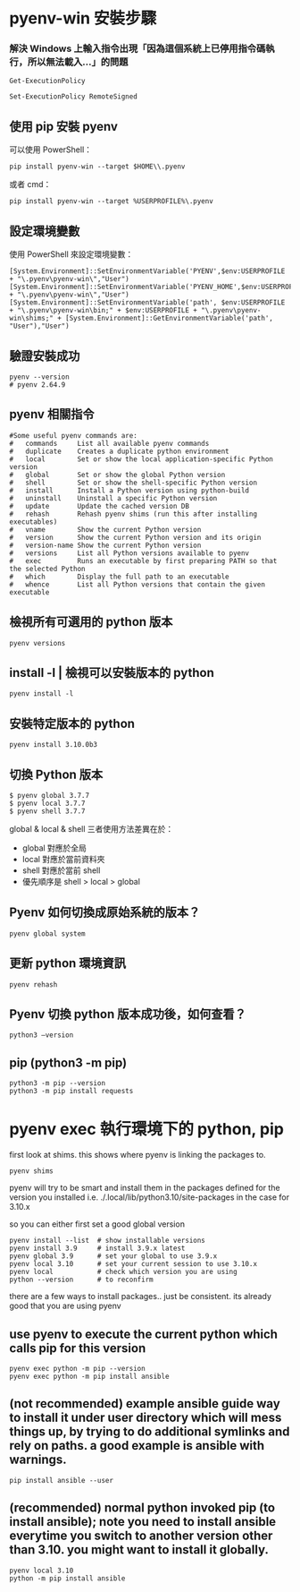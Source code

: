 
# pyenv-win 安裝步驟   

### 解決 Windows 上輸入指令出現「因為這個系統上已停用指令碼執行，所以無法載入...」的問題  

    Get-ExecutionPolicy

    Set-ExecutionPolicy RemoteSigned


## 使用 pip 安裝 pyenv  

可以使用 PowerShell：  

    pip install pyenv-win --target $HOME\\.pyenv

或者 cmd：  

    pip install pyenv-win --target %USERPROFILE%\.pyenv

## 設定環境變數  

使用 PowerShell 來設定環境變數：  

    [System.Environment]::SetEnvironmentVariable('PYENV',$env:USERPROFILE + "\.pyenv\pyenv-win\","User")
    [System.Environment]::SetEnvironmentVariable('PYENV_HOME',$env:USERPROFILE + "\.pyenv\pyenv-win\","User")
    [System.Environment]::SetEnvironmentVariable('path', $env:USERPROFILE + "\.pyenv\pyenv-win\bin;" + $env:USERPROFILE + "\.pyenv\pyenv-win\shims;" + [System.Environment]::GetEnvironmentVariable('path', "User"),"User")

## 驗證安裝成功  

    pyenv --version
    # pyenv 2.64.9 

## pyenv 相關指令  

    #Some useful pyenv commands are:
    #   commands     List all available pyenv commands
    #   duplicate    Creates a duplicate python environment
    #   local        Set or show the local application-specific Python version
    #   global       Set or show the global Python version
    #   shell        Set or show the shell-specific Python version
    #   install      Install a Python version using python-build
    #   uninstall    Uninstall a specific Python version
    #   update       Update the cached version DB
    #   rehash       Rehash pyenv shims (run this after installing executables)
    #   vname        Show the current Python version
    #   version      Show the current Python version and its origin
    #   version-name Show the current Python version
    #   versions     List all Python versions available to pyenv
    #   exec         Runs an executable by first preparing PATH so that the selected Python
    #   which        Display the full path to an executable
    #   whence       List all Python versions that contain the given executable

## 檢視所有可選用的 python 版本  

    pyenv versions

## install -l | 檢視可以安裝版本的 python

    pyenv install -l

## 安裝特定版本的 python  

    pyenv install 3.10.0b3

## 切換 Python 版本  

    $ pyenv global 3.7.7
    $ pyenv local 3.7.7
    $ pyenv shell 3.7.7

global & local & shell 三者使用方法差異在於：  

- global 對應於全局  
- local 對應於當前資料夾  
- shell 對應於當前 shell  
- 優先順序是 shell > local > global  

## Pyenv 如何切換成原始系統的版本？  

    pyenv global system

## 更新 python 環境資訊  

    pyenv rehash

## Pyenv 切換 python 版本成功後，如何查看？  

    python3 –version   

## pip (python3 -m pip)  

    python3 -m pip --version  
    python3 -m pip install requests  


# pyenv exec 執行環境下的 python, pip  

first look at shims. this shows where pyenv is linking the packages to.

    pyenv shims

pyenv will try to be smart and install them in the packages defined for the version you installed i.e. ./.local/lib/python3.10/site-packages in the case for 3.10.x

so you can either first set a good global version

    pyenv install --list  # show installable versions
    pyenv install 3.9     # install 3.9.x latest
    pyenv global 3.9      # set your global to use 3.9.x
    pyenv local 3.10      # set your current session to use 3.10.x
    pyenv local           # check which version you are using
    python --version      # to reconfirm


there are a few ways to install packages.. just be consistent. its already good that you are using pyenv

## use pyenv to execute the current python which calls pip for this version

    pyenv exec python -m pip --version
    pyenv exec python -m pip install ansible

## (not recommended) example ansible guide way to install it under user directory which will mess things up, by trying to do additional symlinks and rely on paths. a good example is ansible with warnings.

    pip install ansible --user

## (recommended) normal python invoked pip (to install ansible); note you need to install ansible everytime you switch to another version other than 3.10. you might want to install it globally.

    pyenv local 3.10
    python -m pip install ansible